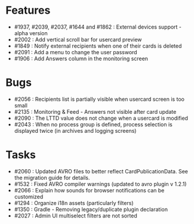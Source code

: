 # Features

* #1937, #2039, #2037, #1644 and #1862 : External devices support - alpha version
* #2002 : Add vertical scroll bar for usercard preview
* #1849 : Notify external recipients when one of their cards is deleted
* #2091 : Add a menu to change the user password
* #1906 : Add Answers column in the monitoring screen


# Bugs

* #2056 : Recipients list is partially visible when usercard screen is too small
* #2135 : Monitoring & Feed - Answers not visible after card update
* #2090 : The LTTD value does not change when a usercard is modified
* #2043 : When no process group is defined, process selection is displayed twice (in archives and logging screens)

# Tasks

* #2060 : Updated AVRO files to better reflect CardPublicationData. See the migration guide for details.
* #1532 : Fixed AVRO compiler warnings (updated to avro plugin v 1.2.1)
* #2066 : Explain how sounds for browser notifications can be customized
* #1294 : Organize i18n assets (particularly filters)
* #1350 : Gradle - Removing legacy/duplicate plugin declaration
* #2027 : Admin UI multiselect filters are not sorted



